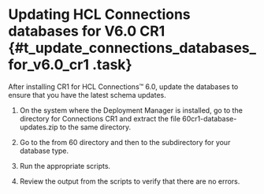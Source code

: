 # Updating HCL Connections databases for V6.0 CR1 {#t_update_connections_databases_for_v6.0_cr1 .task}

After installing CR1 for HCL Connections™ 6.0, update the databases to ensure that you have the latest schema updates.

1.  On the system where the Deployment Manager is installed, go to the directory for Connections CR1 and extract the file 60cr1-database-updates.zip to the same directory.

2.  Go to the from 60 directory and then to the subdirectory for your database type.

3.  Run the appropriate scripts.

4.  Review the output from the scripts to verify that there are no errors.


